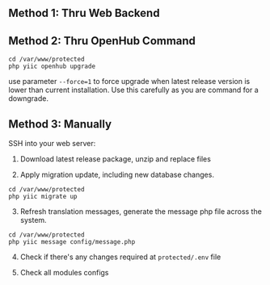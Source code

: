 ## Method 1: Thru Web Backend
## Method 2: Thru OpenHub Command
```
cd /var/www/protected
php yiic openhub upgrade
```

use parameter `--force=1` to force upgrade when latest release version is lower than current installation. Use this carefully as you are command for a downgrade.

## Method 3: Manually
SSH into your web server:

1. Download latest release package, unzip and replace files

2. Apply migration update, including new database changes.
```
cd /var/www/protected
php yiic migrate up
```

3. Refresh translation messages, generate the message php file across the system.
```
cd /var/www/protected
php yiic message config/message.php
```

4. Check if there's any changes required at `protected/.env` file

5. Check all modules configs
